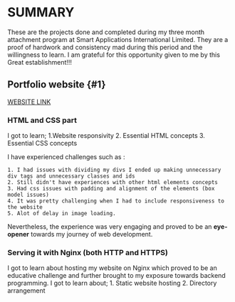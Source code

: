# SUMMARY
These are the projects done and completed during my three month attachment program at Smart Applications International Limited.
They are a proof of hardwork and consistency mad  during this period  and the willingness to learn.
I am grateful for this opportunity given to me by this Great establishment!!!

## Portfolio website {#1}
[WEBSITE LINK](https://portfolio-rho-gilt-37.vercel.app/)
### HTML and CSS part
I got to learn;
    1.Website responsivity
    2. Essential HTML concepts
    3. Essential CSS concepts

I have experienced challenges such as :

    1. I had issues with dividing my divs I ended up making unnecessary div tags and unnecessary classes and ids
    2. Still didn't have experiences with other html elements concepts
    3. Had css issues with padding and alignment of the elements (box model issues)
    4. It was pretty challenging when I had to include responsiveness to the website
    5. Alot of delay in image loading.

Nevertheless, the experience was very engaging and proved to be an **eye-opener** towards my journey of web development.

### Serving it with Nginx (both HTTP and HTTPS)
I got to learn about hosting my website on Nginx which proved to be an educative challenge and further brought to my exposure towards backend programming.
I got to learn about;
    1. Static website hosting
    2. Directory arrangement 
    

